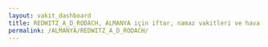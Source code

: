 ```yaml
---
layout: vakit_dashboard
title: REDWITZ_A_D_RODACH, ALMANYA için iftar, namaz vakitleri ve hava durumu - ilçe/eyalet seç
permalink: /ALMANYA/REDWITZ_A_D_RODACH/
---
```


<script type="text/javascript">
  var GLOBAL_COUNTRY = 'ALMANYA';
  var GLOBAL_CITY = 'REDWITZ_A_D_RODACH';
  var GLOBAL_STATE = '';
  var lat = 72;
  var lon = 21;
</script>
